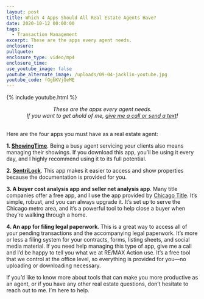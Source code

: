```yaml
---
layout: post
title: Which 4 Apps Should All Real Estate Agents Have?
date: 2020-10-12 00:00:00
tags:
  - Transaction Management
excerpt: These are the apps every agent needs.
enclosure:
pullquote:
enclosure_type: video/mp4
enclosure_time:
use_youtube_image: false
youtube_alternate_image: /uploads/09-04-jacklin-youtube.jpg
youtube_code: fGgbKVjGeME
---
```


{% include youtube.html %}

<center><em>These are the apps every agent needs.<br />If you want to get ahold of me, <u><a href="tel:6306382600">give me a call or send a text</a></u>!</em></center>

<br>Here are the four apps you must have as a real estate agent:

**1\. <u><a target="_blank" rel="noopener" href="https://www.showingtime.com/mobile-app/">ShowingTime</a></u>**. Being a busy agent servicing your clients also means managing their showings. If you download this app, you’ll be using it every day, and I highly recommend using it to its full potential.

**2\. <u><a target="_blank" rel="noopener" href="https://www.sentrilock.com/sentrikey-real-estate/">SentriLock</a></u>**. This app makes it easier to access and show properties because the documentation is provided for you.

**3\. A buyer cost analysis app and seller net analysis app**. Many title companies offer a free app, and I use the app provided by <u><a target="_blank" rel="noopener" href="https://ctic.com/mobileapps/">Chicago Title</a></u>. It’s simple, robust, and you can always upgrade it. It’s set up to serve the Chicago metro area, and it’s a powerful tool to help close a buyer when they’re walking through a home.

**4\. An app for filing legal paperwork**. This is a great way to access all of your pending transactions and the accompanying legal paperwork. It’s more or less a filing system for your contracts, forms, listing sheets, and social media material. If you need help managing this type of app, give me a call and I’d be happy to tell you what we at RE/MAX Action use. It’s a free tool that we control at the office level, so everything is provided for you—no uploading or downloading necessary.

If you’d like to know more about tools that can make you more productive as an agent, or if you have any other real estate questions, don’t hesitate to reach out to me. I’m here to help.
